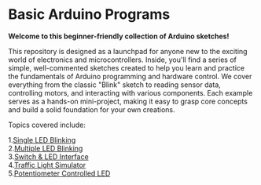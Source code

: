 # Basic Arduino Programs

**Welcome to this beginner-friendly collection of Arduino sketches!**

This repository is designed as a launchpad for anyone new to the exciting world of electronics and microcontrollers. 
Inside, you'll find a series of simple, well-commented sketches created to help you learn and practice the fundamentals of Arduino programming and 
hardware control. We cover everything from the classic "Blink" sketch to reading sensor data, controlling motors, and interacting with various
components. Each example serves as a hands-on mini-project, making it easy to grasp core concepts and build a solid foundation for your own creations.


Topics covered include:

1.[Single LED Blinking](Single_LED/Single_LED.ino)  
2.[Multiple LED Blinking](Multiple_LED/Multiple_LED.ino)  
3.[Switch & LED Interface](Switch_LED_Interface/Switch_LED_Interface.ino)  
4.[Traffic Light Simulator](Traffic_Light_Simulator/Traffic_Light_Simulator.ino)  
5.[Potentiometer Controlled LED](Potentiomater_Controlled_LED/Potentiomater_Controlled_LED.ino)  


